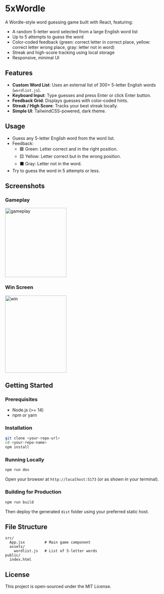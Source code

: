 # 5xWordle

A Wordle-style word guessing game built with React, featuring:

- A random 5-letter word selected from a large English word list
- Up to 5 attempts to guess the word
- Color-coded feedback (green: correct letter in correct place, yellow: correct letter wrong place, gray: letter not in word)
- Streak and high-score tracking using local storage
- Responsive, minimal UI

## Features

- **Custom Word List**: Uses an external list of 300+ 5-letter English words (`wordlist.js`).
- **Keyboard Input**: Type guesses and press Enter or click Enter button.
- **Feedback Grid**: Displays guesses with color-coded hints.
- **Streak / High Score**: Tracks your best streak locally.
- **Simple UI**: TailwindCSS-powered, dark theme.

## Usage

- Guess any 5-letter English word from the word list.
- Feedback:
  - 🟩 Green: Letter correct and in the right position.
  - 🟨 Yellow: Letter correct but in the wrong position.
  - ⬛ Gray: Letter not in the word.
- Try to guess the word in 5 attempts or less.

## Screenshots

### Gameplay
<img width="200" height="226" alt="gameplay" src="https://github.com/user-attachments/assets/184703ec-7efc-42cf-88e0-1c9421841653" />


### Win Screen
<img width="200" height="252" alt="win" src="https://github.com/user-attachments/assets/a5d9a22a-c65b-42f4-8dfa-b15d09068795" />



## Getting Started

### Prerequisites

- Node.js (>= 14)
- npm or yarn

### Installation

```bash
git clone <your-repo-url>
cd <your-repo-name>
npm install
```

### Running Locally

```bash
npm run dev
```

Open your browser at `http://localhost:5173` (or as shown in your terminal).

### Building for Production

```bash
npm run build
```

Then deploy the generated `dist` folder using your preferred static host.

## File Structure

```
src/
  App.jsx         # Main game component
  assets/
    wordlist.js   # List of 5-letter words
public/
  index.html
```

## License

This project is open-sourced under the MIT License.
